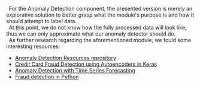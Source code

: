 &ensp;For the Anomaly Detection component, the presented version is merely an explorative solution to better grasp what the module's purpose is and how it should attempt to label data.
<br/>
&ensp;At this point, we do not know how the fully processed data will look like, thus we can only approximate what our anomaly detector should do.
<br/>
&ensp;As further research regarding the aforementioned module, we fould some interesting resources:
<ul>
    <li>
        <a href = "https://github.com/yzhao062/anomaly-detection-resources">
            Anomaly Detection Resources repository
        </a>
    </li>
    <li>
        <a href = "https://medium.com/@curiousily/credit-card-fraud-detection-using-autoencoders-in-keras-tensorflow-for-hackers-part-vii-20e0c85301bd">
            Credit Card Fraud Detection using Autoencoders in Keras
        </a>
    </li>
    <li>
        <a href = "https://towardsdatascience.com/anomaly-detection-with-time-series-forecasting-c34c6d04b24a">
            Anomaly Detection with Time Series Forecasting
        </a>
    </li>
    <li>
        <a href = "https://trenton3983.github.io/files/projects/2019-07-19_fraud_detection_python/2019-07-19_fraud_detection_python.html?fbclid=IwAR23OZ7WwSVXhwNHg33tOGGoypNRjarzFuRasYH2PUgwpewddL-vk8pXkbg">
            Fraud detection in Python
        </a>
    </li>
</ul>